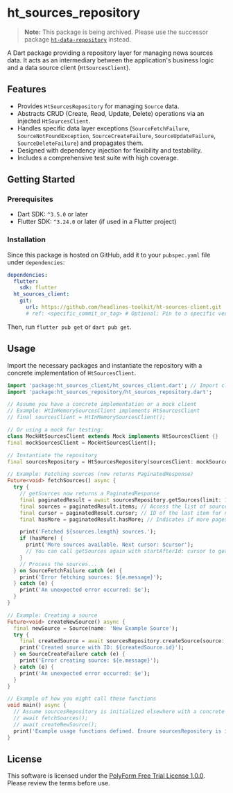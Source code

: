 # ht_sources_repository

> **Note:** This package is being archived. Please use the successor package [`ht-data-repository`](https://github.com/headlines-toolkit/ht-data-repository) instead.

A Dart package providing a repository layer for managing news sources data. It acts as an intermediary between the application's business logic and a data source client (`HtSourcesClient`).

## Features

*   Provides `HtSourcesRepository` for managing `Source` data.
*   Abstracts CRUD (Create, Read, Update, Delete) operations via an injected `HtSourcesClient`.
*   Handles specific data layer exceptions (`SourceFetchFailure`, `SourceNotFoundException`, `SourceCreateFailure`, `SourceUpdateFailure`, `SourceDeleteFailure`) and propagates them.
*   Designed with dependency injection for flexibility and testability.
*   Includes a comprehensive test suite with high coverage.

## Getting Started

### Prerequisites

*   Dart SDK: `^3.5.0` or later
*   Flutter SDK: `^3.24.0` or later (if used in a Flutter project)

### Installation

Since this package is hosted on GitHub, add it to your `pubspec.yaml` file under `dependencies`:

```yaml
dependencies:
  flutter:
    sdk: flutter
  ht_sources_client: 
    git:
      url: https://github.com/headlines-toolkit/ht-sources-client.git
      # ref: <specific_commit_or_tag> # Optional: Pin to a specific version
```

Then, run `flutter pub get` or `dart pub get`.

## Usage

Import the necessary packages and instantiate the repository with a concrete implementation of `HtSourcesClient`.

```dart
import 'package:ht_sources_client/ht_sources_client.dart'; // Import client interface/models
import 'package:ht_sources_repository/ht_sources_repository.dart';

// Assume you have a concrete implementation or a mock client
// Example: HtInMemorySourcesClient implements HtSourcesClient
// final sourcesClient = HtInMemorySourcesClient();

// Or using a mock for testing:
class MockHtSourcesClient extends Mock implements HtSourcesClient {}
final mockSourcesClient = MockHtSourcesClient();

// Instantiate the repository
final sourcesRepository = HtSourcesRepository(sourcesClient: mockSourcesClient);

// Example: Fetching sources (now returns PaginatedResponse)
Future<void> fetchSources() async {
  try {
    // getSources now returns a PaginatedResponse
    final paginatedResult = await sourcesRepository.getSources(limit: 10); // Example with limit
    final sources = paginatedResult.items; // Access the list of sources
    final cursor = paginatedResult.cursor; // ID of the last item for next page
    final hasMore = paginatedResult.hasMore; // Indicates if more pages exist

    print('Fetched ${sources.length} sources.');
    if (hasMore) {
      print('More sources available. Next cursor: $cursor');
      // You can call getSources again with startAfterId: cursor to get the next page
    }
    // Process the sources...
  } on SourceFetchFailure catch (e) {
    print('Error fetching sources: ${e.message}');
  } catch (e) {
    print('An unexpected error occurred: $e');
  }
}

// Example: Creating a source
Future<void> createNewSource() async {
  final newSource = Source(name: 'New Example Source');
  try {
    final createdSource = await sourcesRepository.createSource(source: newSource);
    print('Created source with ID: ${createdSource.id}');
  } on SourceCreateFailure catch (e) {
    print('Error creating source: ${e.message}');
  } catch (e) {
    print('An unexpected error occurred: $e');
  }
}

// Example of how you might call these functions
void main() async {
  // Assume sourcesRepository is initialized elsewhere with a concrete HtSourcesClient
  // await fetchSources();
  // await createNewSource();
  print('Example usage functions defined. Ensure sourcesRepository is initialized.');
}

```


## License

This software is licensed under the [PolyForm Free Trial License 1.0.0](LICENSE). Please review the terms before use.

